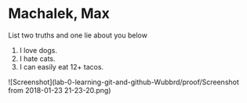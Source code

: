 # Machalek, Max
List two truths and one lie about you below

1. I love dogs.
2. I hate cats.
3. I can easily eat 12+ tacos.

 ![Screenshot](lab-0-learning-git-and-github-Wubbrd/proof/Screenshot from 2018-01-23 21-23-20.png)
